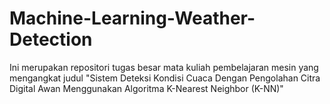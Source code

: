 # Machine-Learning-Weather-Detection
Ini merupakan repositori tugas besar mata kuliah pembelajaran mesin yang mengangkat judul "Sistem Deteksi Kondisi Cuaca Dengan Pengolahan Citra Digital Awan Menggunakan Algoritma K-Nearest Neighbor (K-NN)"
